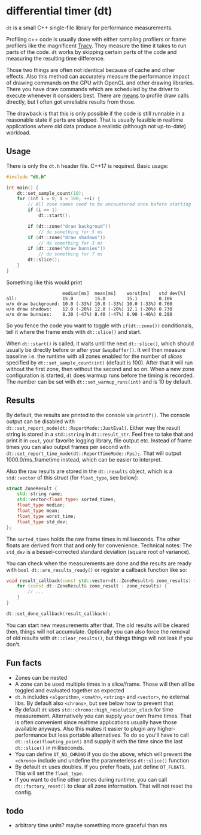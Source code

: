 # differential timer (dt)
`dt` is a small C++ single-file library for performance measurements.

Profiling c++ code is usually done with either sampling profilers or frame profilers like the magnificent [Tracy](https://github.com/wolfpld/tracy). They measure the time it takes to run parts of the code. `dt` works by skipping certain parts of the code and measuring the resulting time difference.

Those two things are often not identical because of cache and other effects. Also this method can accurately measure the performance impact of drawing commands on the GPU with OpenGL and other drawing libraries. There you have draw commands which are scheduled by the driver to execute whenever it considers best. There are [means](https://www.khronos.org/opengl/wiki/Query_Object#Timer_queries) to profile draw calls directly, but I often got unreliable results from those.

The drawback is that this is only possible if the code is still runnable in a reasonable state if parts are skipped. That is usually feasible in realtime applications where old data produce a realistic (although not up-to-date) workload.

## Usage
There is only the `dt.h` header file. C++17 is required. Basic usage:

```c++
#include "dt.h"

int main() {
	dt::set_sample_count(10);
	for (int i = 0; i < 100; ++i) {
		// All zone names need to be encountered once before starting
		if (i == 1)
			dt::start();

		if (dt::zone("draw backgroud"))
			// do something for 5 ms
		if (dt::zone("draw shadows"))
			// do something for 3 ms
		if (dt::zone("draw bunnies"))
			// do something for 7 ms
		dt::slice();
	}
}
```
Something like this would print
```
                     median[ms]  mean[ms]    worst[ms]   std dev[%]
all:                 15.0        15.0        15.1        0.106
w/o draw background: 10.0 (-33%) 10.0 (-33%) 10.0 (-33%) 0.760
w/o draw shadows:    12.0 (-20%) 12.0 (-20%) 12.1 (-20%) 0.730
w/o draw bunnies:    8.30 (-47%) 8.40 (-47%) 8.90 (-46%) 0.280
```
So you fence the code you want to toggle with `if(dt::zone())` conditionals, tell it where the frame ends with `dt::slice()` and start.

When `dt::start()` is called, it waits until the next `dt::slice()`, which should usually be directly before or after your `SwapBuffer()`. It will then measure baseline i.e. the runtime with all zones enabled for the number of *slices* specified by `dt::set_sample_count(int)` (default is 100). After that it will run without the first zone, then without the second and so on. When a new zone configuration is started, `dt` does warmup runs before the timing is recorded. The number can be set with `dt::set_warmup_runs(int)` and is 10 by default.

## Results
By default, the results are printed to the console via `printf()`. The console output can be disabled with `dt::set_report_mode(dt::ReportMode::JustEval)`. Either way the result string is stored in a `std::string` in `dt::result_str`. Feel free to take that and print it in `cout`, your favorite logging library, file output etc. Instead of frame times you can also output frames per second with `dt::set_report_time_mode(dt::ReportTimeMode::Fps);`. That will output 1000.0/ms_frametime instead, which can be easier to interpret.

Also the raw results are stored in the `dt::results` object, which is a `std::vector` of this struct (for `float_type`, see below):
```c++
struct ZoneResult {
	std::string name;
	std::vector<float_type> sorted_times;
	float_type median;
	float_type mean;
	float_type worst_time;
	float_type std_dev;
};
```
The `sorted_times` holds the raw frame times in milliseconds. The other floats are derived from that and only for convenience. Technical notes: The `std_dev` is a bessel-corrected standard deviation (square root of variance).

You can check when the measurements are done and the results are ready with `bool dt::are_results_ready()` or register a callback function like so:
```c++
void result_callback(const std::vector<dt::ZoneResult>& zone_results) {
	for (const dt::ZoneResult& zone_result : zone_results) {
		// ...
	}
}

dt::set_done_callback(result_callback);
```

You can start new measurements after that. The old results will be cleared then, things will not accumulate. Optionally you can also force the removal of old results with `dt::clear_results()`, but things things will not leak if you don't.

## Fun facts
- Zones can be nested
- A zone can be used multiple times in a slice/frame. Those will then all be toggled and evaluated together as expected
- `dt.h` includes `<algorithm>`, `<cmath>`, `<string>` and `<vector>`, no external libs. By default also `<chrono>`, but see below how to prevent that
- By default `dt` uses `std::chrono::high_resolution_clock` for time measurement. Alternatively you can supply your own frame times. That is often convenient since realtime applications usually have those available anyways. Also this makes it easier to plugin any higher-performance but less portable alternatives. To do so you'll have to call `dt::slice(floating_point)` and supply it with the time since the last `dt::slice()` in milliseconds.
- You can define `DT_NO_CHRONO` if you do the above, which will prevent the `<chrono>` include und undefine the parameterless `dt::slice()` function
- By default `dt` uses doubles. If you prefer floats, just define `DT_FLOATS`. This will set the `float_type`.
- If you want to define other zones during runtime, you can call `dt::factory_reset()` to clear all zone information. That will not reset the config.

## todo
- arbitrary time units? maybe something more graceful than ms
